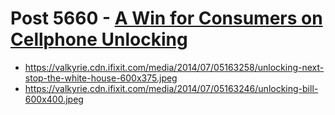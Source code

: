 # Post 5660 - [A Win for Consumers on Cellphone Unlocking](https://www.ifixit.com/News/5660/a-win-for-consumers-on-cellphone-unlocking)

- https://valkyrie.cdn.ifixit.com/media/2014/07/05163258/unlocking-next-stop-the-white-house-600x375.jpeg
- https://valkyrie.cdn.ifixit.com/media/2014/07/05163246/unlocking-bill-600x400.jpeg
